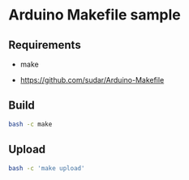 # Arduino Makefile sample

## Requirements

* make

* https://github.com/sudar/Arduino-Makefile

## Build

```sh
bash -c make
```

## Upload

```sh
bash -c 'make upload'
```
